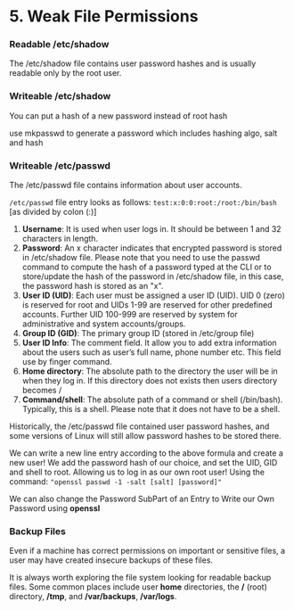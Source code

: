 # 5. Weak File Permissions

### **Readable /etc/shadow**

The /etc/shadow file contains user password hashes and is usually readable only by the root user.



### **Writeable /etc/shadow**

You can put a hash of a new password instead of root hash

use mkpasswd to generate a password which includes hashing algo, salt and hash



### **Writeable /etc/passwd**

The /etc/passwd file contains information about user accounts.

`/etc/passwd` file entry looks as follows: `test:x:0:0:root:/root:/bin/bash` \[as divided by colon (:)]

1. **Username**: It is used when user logs in. It should be between 1 and 32 characters in length.
2. **Password**: An x character indicates that encrypted password is stored in /etc/shadow file. Please note that you need to use the passwd command to compute the hash of a password typed at the CLI or to store/update the hash of the password in /etc/shadow file, in this case, the password hash is stored as an "x".
3. **User ID (UID)**: Each user must be assigned a user ID (UID). UID 0 (zero) is reserved for root and UIDs 1-99 are reserved for other predefined accounts. Further UID 100-999 are reserved by system for administrative and system accounts/groups.
4. **Group ID (GID)**: The primary group ID (stored in /etc/group file)
5. **User ID Info**: The comment field. It allow you to add extra information about the users such as user’s full name, phone number etc. This field use by finger command.
6. **Home directory**: The absolute path to the directory the user will be in when they log in. If this directory does not exists then users directory becomes /
7. **Command/shell**: The absolute path of a command or shell (/bin/bash). Typically, this is a shell. Please note that it does not have to be a shell.

Historically, the /etc/passwd file contained user password hashes, and some versions of Linux will still allow password hashes to be stored there.

We can write a new line entry according to the above formula and create a new user! We add the password hash of our choice, and set the UID, GID and shell to root. Allowing us to log in as our own root user! Using the command: `"openssl passwd -1 -salt [salt] [password]"`

We can also change the Password SubPart of an Entry to Write our Own Password using **openssl**



### **Backup Files**

Even if a machine has correct permissions on important or sensitive files, a user may have created insecure backups of these files.

It is always worth exploring the file system looking for readable backup files. Some common places include user **home** directories, the **/** (root) directory, **/tmp**, and **/var/backups**, **/var/logs**.

